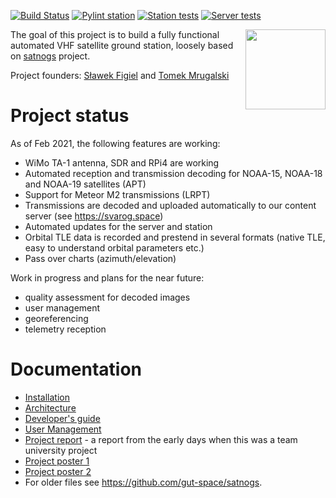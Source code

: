 [![Build Status](https://travis-ci.com/gut-space/svarog.svg?branch=master)](https://travis-ci.com/gut-space/svarog)
[![Pylint station](https://github.com/gut-space/svarog/actions/workflows/pylint-station.yml/badge.svg)](https://github.com/gut-space/svarog/actions/workflows/pylint-station.yml)
[![Station tests](https://github.com/gut-space/svarog/actions/workflows/pytest-station.yml/badge.svg)](https://github.com/gut-space/svarog/actions/workflows/pytest-station.yml)
[![Server tests](https://github.com/gut-space/svarog/actions/workflows/test-server.yml/badge.svg)](https://github.com/gut-space/svarog/actions/workflows/test-server.yml)

<img align="right" width="128" height="128" src="https://github.com/gut-space/svarog/blob/master/doc/logo.png">

The goal of this project is to build a fully functional automated VHF satellite ground station, loosely based on [satnogs](https://satnogs.org) project.

Project founders: [Sławek Figiel](https://github.com/fivitti) and [Tomek Mrugalski](https://github.com/tomaszmrugalski/)

# Project status

As of Feb 2021, the following features are working:

- WiMo TA-1 antenna, SDR and RPi4 are working
- Automated reception and transmission decoding for NOAA-15, NOAA-18 and NOAA-19 satellites (APT)
- Support for Meteor M2 transmissions (LRPT)
- Transmissions are decoded and uploaded automatically to our content server (see https://svarog.space)
- Automated updates for the server and station
- Orbital TLE data is recorded and prestend in several formats (native TLE, easy to understand orbital parameters etc.)
- Pass over charts (azimuth/elevation)

Work in progress and plans for the near future:

- quality assessment for decoded images
- user management
- georeferencing
- telemetry reception

# Documentation

- [Installation](doc/install.md)
- [Architecture](doc/arch.md)
- [Developer's guide](doc/devel.md)
- [User Management](doc/users.md)
- [Project report](doc/prototype-phase/satnogs-gdn-report.pdf) - a report from the early days when this was a team university project
- [Project poster 1](doc/prototype-phase/poster1-pl.jpg)
- [Project poster 2](doc/prototype-phase/poster2-en.jpg)
- For older files see https://github.com/gut-space/satnogs.
